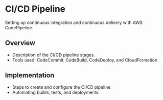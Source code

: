 # CI/CD Pipeline

Setting up continuous integration and continuous delivery with AWS CodePipeline.

## Overview
- Description of the CI/CD pipeline stages.
- Tools used: CodeCommit, CodeBuild, CodeDeploy, and CloudFormation.

## Implementation
- Steps to create and configure the CI/CD pipeline.
- Automating builds, tests, and deployments.
